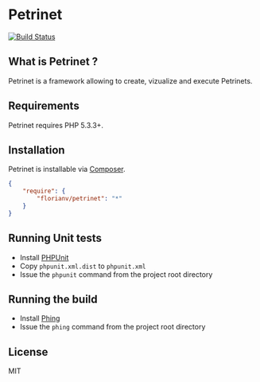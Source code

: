 # Petrinet

[![Build Status](https://secure.travis-ci.org/florianv/petrinet.png)](https://travis-ci.org/florianv/petrinet)

## What is Petrinet ?

Petrinet is a framework allowing to create, vizualize and execute Petrinets.

## Requirements

Petrinet requires PHP 5.3.3+.

## Installation

Petrinet is installable via [Composer](http://getcomposer.org/).

```json
{
    "require": {
        "florianv/petrinet": "*"
    }
}
```

## Running Unit tests

- Install [PHPUnit](http://phpunit.de/manual/current/en/index.html)
- Copy `phpunit.xml.dist` to `phpunit.xml`
- Issue the `phpunit` command from the project root directory

## Running the build

- Install [Phing](http://www.phing.info/)
- Issue the `phing` command from the project root directory

## License

MIT
